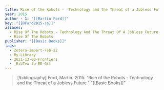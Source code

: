 ```yaml
---
title: Rise of the Robots -  Technology and the Threat of a Jobless Future
year: 2015
author - 1: "[[Martin Ford]]"
key: "[[@Ford2015-sa]]"
aliases:
  - Rise Of The Robots - Technology And The Threat Of A Jobless Future
  - Rise Of The Robots
publisher: "[[Basic Books]]"
tags:
  - Zotero-Import-Feb-22
  - My-Library
  - 2021-12-03-Frontiers
  - _BibTex-to-MD-Git
---
```


> [!bibliography]
> Ford, Martin. 2015. “Rise of the Robots -  Technology and the Threat of a Jobless Future.” "[[Basic Books]]"